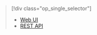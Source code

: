 > [!div class="op_single_selector"]
> * [Web UI](../articles/hdinsight/hdinsight-hadoop-manage-ambari.md)
> * [REST API](../articles/hdinsight/hdinsight-hadoop-manage-ambari-rest-api.md)
> 
> 

<!---HONumber=Nov15_HO1-->